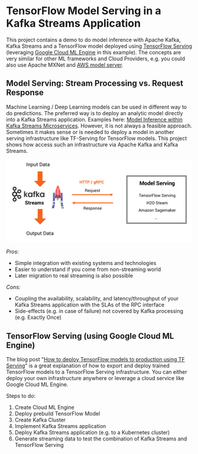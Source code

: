 # TensorFlow Model Serving in a Kafka Streams Application
This project contains a demo to do model inference with Apache Kafka, Kafka Streams and a TensorFlow model deployed using [TensorFlow Serving](https://www.tensorflow.org/serving/) (leveraging [Google Cloud ML Engine](https://cloud.google.com/ml-engine/docs/tensorflow/deploying-models) in this example). The concepts are very similar for other ML frameworks and Cloud Providers, e.g. you could also use Apache MXNet and [AWS model server](https://github.com/awslabs/mxnet-model-server).

## Model Serving: Stream Processing vs. Request Response
Machine Learning / Deep Learning models can be used in different way to do predictions. The preferred way is to deploy an analytic model directly into a Kafka Streams application. Examples here: [Model Inference within Kafka Streams Microservices](https://github.com/kaiwaehner/kafka-streams-machine-learning-examples). However, it is not always a feasible approach. Sometimes it makes sense or is needed to deploy a model in another serving infrastructure like TF-Serving for TensorFlow models. This project shows how access such an infrastructure via Apache Kafka and Kafka Streams.

![Model Serving: Stream Processing vs. Request Response](pictures/Model_Inference_Stream_Processing_vs_Request_Response.png)

*Pros:*
- Simple integration with existing systems and technologies
- Easier to understand if you come from non-streaming world
- Later migration to real streaming is also possible

*Cons:*
- Coupling the availability, scalability, and latency/throughput of your Kafka Streams application with the SLAs of the RPC interface
- Side-effects (e.g. in case of failure) not covered by Kafka processing (e.g. Exactly Once)

## TensorFlow Serving (using Google Cloud ML Engine)
The blog post "[How to deploy TensorFlow models to production using TF Serving](https://medium.freecodecamp.org/how-to-deploy-tensorflow-models-to-production-using-tf-serving-4b4b78d41700)" is a great explanation of how to export and deploy trained TensorFlow models to a TensorFlow Serving infrastructure. You can either deploy your own infrastructure anywhere or leverage a cloud service like Google Cloud ML Engine. 

Steps to do:
1. Create Cloud ML Engine
2. Deploy prebuild TensorFlow Model
3. Create Kafka Cluster
4. Implement Kafka Streams application
5. Deploy Kafka Streams application (e.g. to a Kubernetes cluster)
6. Generate streaming data to test the combination of Kafka Streams and TensorFlow Serving
